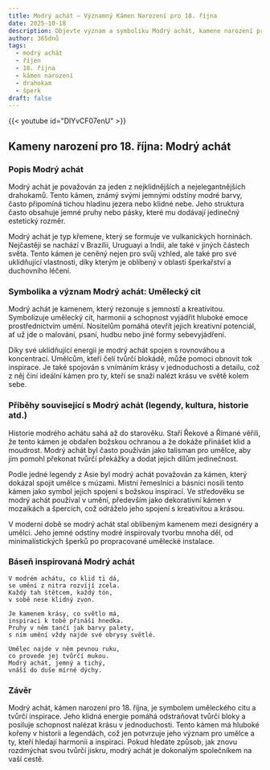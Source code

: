```yaml
---
title: Modrý achát – Významný Kámen Narození pro 18. října
date: 2025-10-18
description: Objevte význam a symboliku Modrý achát, kamene narození pro 18. října, který symbolizuje Umělecký cit. Přečtěte si legendy a inspirující příběhy.
author: 365dnů
tags:
  - modrý achát
  - říjen
  - 18. října
  - kámen narození
  - drahokam
  - šperk
draft: false
---
```


{{< youtube id="DlYvCF07enU" >}}

## Kameny narození pro 18. října: Modrý achát

### Popis Modrý achát

Modrý achát je považován za jeden z nejklidnějších a nejelegantnějších drahokamů. Tento kámen, známý svými jemnými odstíny modré barvy, často připomíná tichou hladinu jezera nebo klidné nebe. Jeho struktura často obsahuje jemné pruhy nebo pásky, které mu dodávají jedinečný estetický rozměr.

Modrý achát je typ křemene, který se formuje ve vulkanických horninách. Nejčastěji se nachází v Brazílii, Uruguayi a Indii, ale také v jiných částech světa. Tento kámen je ceněný nejen pro svůj vzhled, ale také pro své uklidňující vlastnosti, díky kterým je oblíbený v oblasti šperkařství a duchovního léčení.

### Symbolika a význam Modrý achát: Umělecký cit

Modrý achát je kamenem, který rezonuje s jemností a kreativitou. Symbolizuje umělecký cit, harmonii a schopnost vyjádřit hluboké emoce prostřednictvím umění. Nositelům pomáhá otevřít jejich kreativní potenciál, ať už jde o malování, psaní, hudbu nebo jiné formy sebevyjádření.

Díky své uklidňující energii je modrý achát spojen s rovnováhou a koncentrací. Umělcům, kteří čelí tvůrčí blokádě, může pomoci obnovit tok inspirace. Je také spojován s vnímáním krásy v jednoduchosti a detailu, což z něj činí ideální kámen pro ty, kteří se snaží nalézt krásu ve světě kolem sebe.

### Příběhy související s Modrý achát (legendy, kultura, historie atd.)

Historie modrého achátu sahá až do starověku. Staří Řekové a Římané věřili, že tento kámen je obdařen božskou ochranou a že dokáže přinášet klid a moudrost. Modrý achát byl často používán jako talisman pro umělce, aby jim pomohl překonat tvůrčí překážky a dodat jejich dílům jedinečnost.

Podle jedné legendy z Asie byl modrý achát považován za kámen, který dokázal spojit umělce s múzami. Místní řemeslníci a básníci nosili tento kámen jako symbol jejich spojení s božskou inspirací. Ve středověku se modrý achát používal v umění, především jako dekorativní kámen v mozaikách a špercích, což odráželo jeho spojení s kreativitou a krásou.

V moderní době se modrý achát stal oblíbeným kamenem mezi designéry a umělci. Jeho jemné odstíny modré inspirovaly tvorbu mnoha děl, od minimalistických šperků po propracované umělecké instalace.

### Báseň inspirovaná Modrý achát

```
V modrém achátu, co klid ti dá,  
se umění z nitra rozvíjí zcela.  
Každý tah štětcem, každý tón,  
v sobě nese klidný zvon.

Je kamenem krásy, co světlo má,  
inspiraci k tobě přináší hnedka.  
Pruhy v něm tančí jak barvy palety,  
s ním umění vždy najde své obrysy světlé.

Umělec najde v něm pevnou ruku,  
co provede jej tvůrčí mukou.  
Modrý achát, jemný a tichý,  
vnáší do duše mírné dýchy.
```

### Závěr

Modrý achát, kámen narození pro 18. října, je symbolem uměleckého citu a tvůrčí inspirace. Jeho klidná energie pomáhá odstraňovat tvůrčí bloky a posiluje schopnost nalézat krásu v jednoduchosti. Tento kámen má hluboké kořeny v historii a legendách, což jen potvrzuje jeho význam pro umělce a ty, kteří hledají harmonii a inspiraci. Pokud hledáte způsob, jak znovu rozdmýchat svou tvůrčí jiskru, modrý achát je dokonalým společníkem na vaší cestě.
